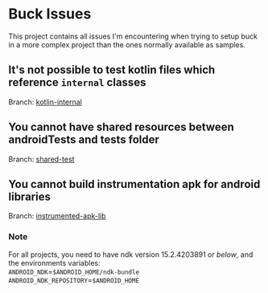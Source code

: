 # Buck Issues

This project contains all issues I'm encountering when trying to setup buck in a more complex
project than the ones normally available as samples.


## It's not possible to test kotlin files which reference `internal` classes 
Branch: [kotlin-internal](https://github.com/thalescm/buck-issues/tree/kotlin-internal)

## You cannot have shared resources between androidTests and tests folder
Branch: [shared-test](https://github.com/thalescm/buck-issues/tree/shared-test)

## You cannot build instrumentation apk for android libraries
Branch: [instrumented-apk-lib](https://github.com/thalescm/buck-issues/tree/instrumented-apk-lib)

### Note 

For all projects, you need to have ndk version 15.2.4203891 or *below*, and the environments variables:    
`ANDROID_NDK`=`$ANDROID_HOME/ndk-bundle`  
`ANDROID_NDK_REPOSITORY`=`$ANDROID_HOME`
